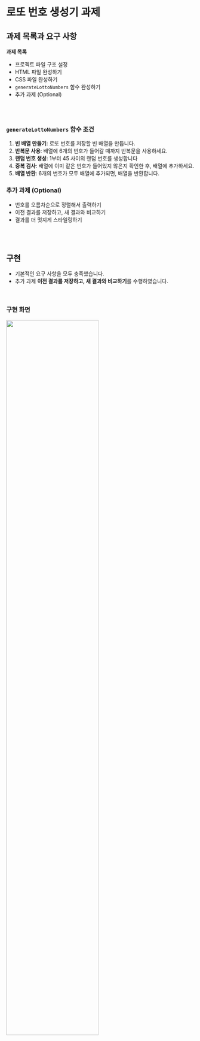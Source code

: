 # 로또 번호 생성기 과제 
## 과제 목록과 요구 사항

**과제 목록**
* 프로젝트 파일 구조 설정
* HTML 파일 완성하기
* CSS 파일 완성하기
* `generateLottoNumbers` 함수 완성하기
* 추가 과제 (Optional)

<br><br>

### `generateLottoNumbers` 함수 조건
1. **빈 배열 만들기**: 로또 번호를 저장할 빈 배열을 만듭니다.
2. **반복문 사용**: 배열에 6개의 번호가 들어갈 때까지 반복문을 사용하세요.
3. **랜덤 번호 생성**: 1부터 45 사이의 랜덤 번호를 생성합니다
4. **중복 검사**: 배열에 이미 같은 번호가 들어있지 않은지 확인한 후, 배열에 추가하세요.
5. **배열 반환**: 6개의 번호가 모두 배열에 추가되면, 배열을 반환합니다.

### 추가 과제 (Optional)
* 번호를 오름차순으로 정렬해서 출력하기
* 이전 결과를 저장하고, 새 결과와 비교하기
* 결과를 더 멋지게 스타일링하기

<br><br>

## 구현
* 기본적인 요구 사항을 모두 충족했습니다.
* 추가 과제 **이전 결과를 저장하고, 새 결과와 비교하기**를 수행하였습니다.

<br>

### 구현 화면
<img src='https://github.com/user-attachments/assets/3f1ace07-409a-462b-b42f-43ff55318e80' width='70%' height='70%'>
